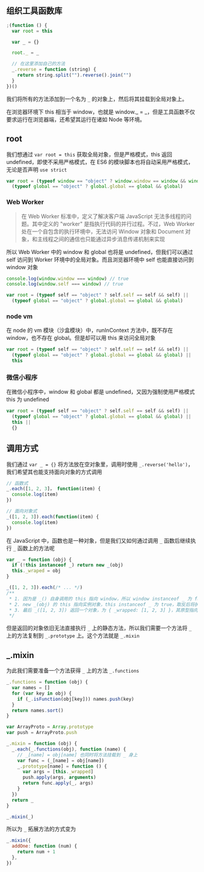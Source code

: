 ## 组织工具函数库

```javascript
;(function () {
  var root = this

  var _ = {}

  root._ = _

  // 在这里添加自己的方法
  _.reverse = function (string) {
    return string.split("").reverse().join("")
  }
})()
```

我们将所有的方法添加到一个名为 `_` 的对象上，然后将其挂载到全局对象上。

在浏览器环境下 this 相当于 window，也就是 window._ = _，但是工具函数不仅要求运行在浏览器端，还希望其运行在诸如 Node 等环境。

## root

我们想通过 `var root = this` 获取全局对象，但是严格模式，this 返回 undefined，即使不采用严格模式，在 ES6 的模块脚本也将自动采用严格模式，无论是否声明 `use strict`

```javascript
var root = (typeof window == "object" ? window.window == window && window) ||
  (typeof global == "object" ? global.global == global && global)
```

### Web Worker

> 在 Web Worker 标准中，定义了解决客户端 JavaScript 无法多线程的问题。其中定义的 "worker" 是指执行代码的并行过程。不过，Web Worker 处在一个自包含的执行环境中，无法访问 Window 对象和 Document 对象，和主线程之间的通信也只能通过异步消息传递机制来实现

所以 Web Worker 中的 window 和 global 也将是 undefined，但我们可以通过 self 访问到 Worker 环境中的全局对象。而且浏览器环境中 self 也能直接访问到 window 对象

```javascript
console.log(window.window === window) // true
console.log(window.self === window) // true
```

```javascript
var root = (typeof self == "object" ? self.self == self && self) ||
  (typeof global == "object" ? global.global == global && global)
```

### node vm

在 node 的 vm 模块（沙盒模块）中，runInContext 方法中，既不存在 window，也不存在 global。但是却可以用 this 来访问全局对象

```javascript
var root = (typeof self == "object" ? self.self == self && self) ||
  (typeof global == "object" ? global.global == global && global) ||
  this
```

### 微信小程序

在微信小程序中，window 和 global 都是 undefined，又因为强制使用严格模式 this 为 undefined

```javascript
var root = (typeof self == "object" ? self.self == self && self) ||
  (typeof global == "object" ? global.global == global && global) ||
  this ||
  {}
```

## 调用方式

我们通过 `var _ = {}` 将方法放在空对象里，调用时使用 `_.reverse('hello')`，我们希望其也能支持面向对象的方式调用

```javascript
// 函数式
_.each([1, 2, 3]， function(item) {
  console.log(item)
})

// 面向对象式
_([1, 2, 3]).each(function(item) {
  console.log(item)
})
```

在 JavaScript 中，函数也是一种对象，但是我们又如何通过调用 `_` 函数后继续执行 `_` 函数上的方法呢

```javascript
var _ = function (obj) {
  if (!this instanceof _) return new _(obj)
  this._wraped = obj
}

_([1, 2, 3]).each(/* ... */)
/**
 * 1. 因为是 _() 自身调用的 this 指向 window，所以 window instanceof _ 为 false，取反后将执行 new _(obj)
 * 2. new _(obj) 的 this 指向实例对象，this instanceof _ 为 true，取反后将执行 this._wraped = obj
 * 3. 最后 _([1, 2, 3]) 返回一个对象，为 { _wrapped: [1, 2, 3] }，其原型指向 _.prototype
 */
```

但是返回的对象依旧无法直接执行 `_` 上的静态方法，所以我们需要一个方法将 `_` 上的方法复制到 `_.prototype` 上。这个方法就是 `_.mixin`

## \_.mixin

为此我们需要准备一个方法获得 `_` 上的方法 `_.functions`

```javascript
_.functions = function (obj) {
  var names = []
  for (var key in obj) {
    if (_.isFunction(obj[key])) names.push(key)
  }
  return names.sort()
}
```

```javascript
var ArrayProto = Array.prototype
var push = ArrayProto.push

_.mixin = function (obj) {
  _.each(_.functions(obj), function (name) {
    // _[name] = obj[name] 也同时将方法挂载到 _ 身上
    var func = (_[name] = obj[name])
    _.prototype[name] = function () {
      var args = [this._wrapped]
      push.apply(args, arguments)
      return func.apply(_, args)
    }
  })
  return _
}

_.mixin(_)
```

所以为 `_` 拓展方法的方式变为

```javascript
_.mixin({
  addOne: function (num) {
    return num + 1
  },
})
```

